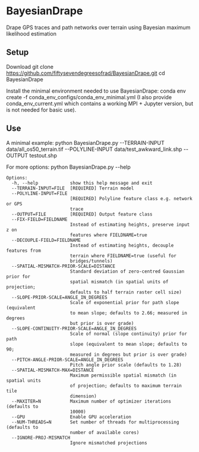 # BayesianDrape
Drape GPS traces and path networks over terrain using Bayesian maximum likelihood estimation

## Setup

Download
    git clone https://github.com/fiftysevendegreesofrad/BayesianDrape.git
    cd BayesianDrape

Install the minimal environment needed to use BayesianDrape:
    conda env create -f conda_env_configs/conda_env_minimal.yml
(I also provide conda_env_current.yml which contains a working MPI + Jupyter version, but is not needed for basic use).

## Use

A minimal example: 
    python BayesianDrape.py --TERRAIN-INPUT data/all_os50_terrain.tif --POLYLINE-INPUT data/test_awkward_link.shp --OUTPUT testout.shp 

For more options:
    python BayesianDrape.py --help
    
    Options:
      -h, --help            show this help message and exit
      --TERRAIN-INPUT=FILE  [REQUIRED] Terrain model
      --POLYLINE-INPUT=FILE
                            [REQUIRED] Polyline feature class e.g. network or GPS
                            trace
      --OUTPUT=FILE         [REQUIRED] Output feature class
      --FIX-FIELD=FIELDNAME
                            Instead of estimating heights, preserve input z on
                            features where FIELDNAME=true
      --DECOUPLE-FIELD=FIELDNAME
                            Instead of estimating heights, decouple features from
                            terrain where FIELDNAME=true (useful for
                            bridges/tunnels)
      --SPATIAL-MISMATCH-PRIOR-SCALE=DISTANCE
                            Standard deviation of zero-centred Gaussian prior for
                            spatial mismatch (in spatial units of projection;
                            defaults to half terrain raster cell size)
      --SLOPE-PRIOR-SCALE=ANGLE_IN_DEGREES
                            Scale of exponential prior for path slope (equivalent
                            to mean slope; defaults to 2.66; measured in degrees
                            but prior is over grade)
      --SLOPE-CONTINUITY-PRIOR-SCALE=ANGLE_IN_DEGREES
                            Scale of normal (slope continuity) prior for path
                            slope (equivalent to mean slope; defaults to 90;
                            measured in degrees but prior is over grade)
      --PITCH-ANGLE-PRIOR-SCALE=ANGLE_IN_DEGREES
                            Pitch angle prior scale (defaults to 1.28)
      --SPATIAL-MISMATCH-MAX=DISTANCE
                            Maximum permissible spatial mismatch (in spatial units
                            of projection; defaults to maximum terrain tile
                            dimension)
      --MAXITER=N           Maximum number of optimizer iterations (defaults to
                            10000)
      --GPU                 Enable GPU acceleration
      --NUM-THREADS=N       Set number of threads for multiprocessing (defaults to
                            number of available cores)
      --IGNORE-PROJ-MISMATCH
                            Ignore mismatched projections
